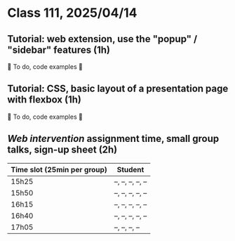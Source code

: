 # Class 111, 2025/04/14

## Tutorial: web extension, use the "popup" / "sidebar" features (1h)

🚨 To do, code examples 🚨

## Tutorial: CSS, basic layout of a presentation page with flexbox (1h)

🚨 To do, code examples 🚨

## *Web intervention* assignment time, small group talks, sign-up sheet (2h)

| Time slot (25min per group) | Student |
| -- | -------------- |
| 15h25 | –, –, –, –, – |
| 15h50 | –, –, –, –, – |
| 16h15 | –, –, –, –, – |
| 16h40 | –, –, –, –, – |
| 17h05 | –, –, –, – |
